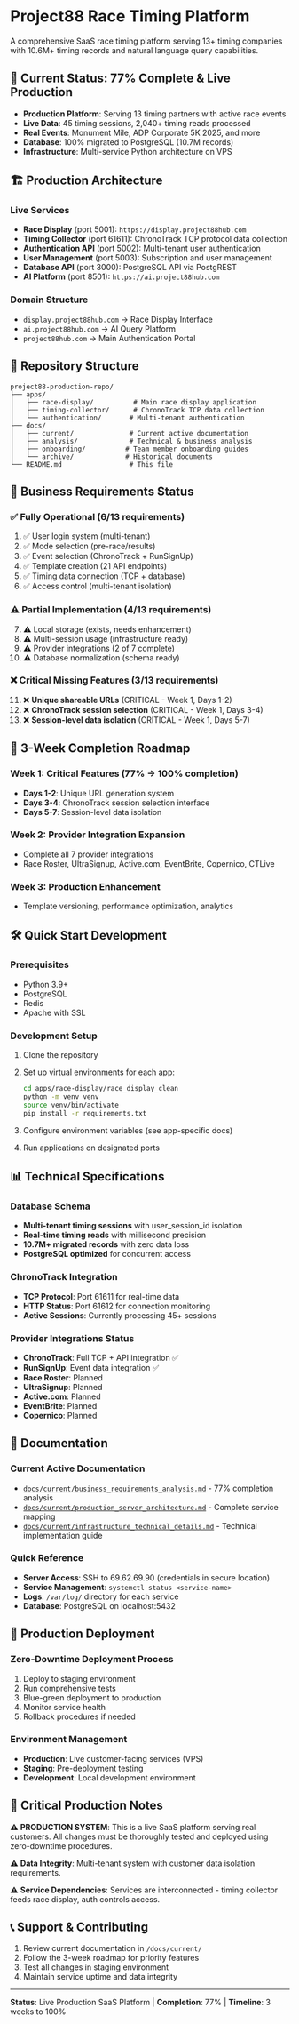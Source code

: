 # Project88 Race Timing Platform

A comprehensive SaaS race timing platform serving 13+ timing companies with 10.6M+ timing records and natural language query capabilities.

## 🎯 **Current Status: 77% Complete & Live Production**

- **Production Platform**: Serving 13 timing partners with active race events
- **Live Data**: 45 timing sessions, 2,040+ timing reads processed  
- **Real Events**: Monument Mile, ADP Corporate 5K 2025, and more
- **Database**: 100% migrated to PostgreSQL (10.7M records)
- **Infrastructure**: Multi-service Python architecture on VPS

## 🏗️ **Production Architecture**

### **Live Services**
- **Race Display** (port 5001): `https://display.project88hub.com`
- **Timing Collector** (port 61611): ChronoTrack TCP protocol data collection
- **Authentication API** (port 5002): Multi-tenant user authentication  
- **User Management** (port 5003): Subscription and user management
- **Database API** (port 3000): PostgreSQL API via PostgREST
- **AI Platform** (port 8501): `https://ai.project88hub.com`

### **Domain Structure**
- `display.project88hub.com` → Race Display Interface
- `ai.project88hub.com` → AI Query Platform  
- `project88hub.com` → Main Authentication Portal

## 📁 **Repository Structure**

```
project88-production-repo/
├── apps/
│   ├── race-display/          # Main race display application
│   ├── timing-collector/      # ChronoTrack TCP data collection
│   └── authentication/       # Multi-tenant authentication
├── docs/
│   ├── current/              # Current active documentation
│   ├── analysis/             # Technical & business analysis
│   ├── onboarding/          # Team member onboarding guides
│   └── archive/             # Historical documents
└── README.md                 # This file
```

## 🎯 **Business Requirements Status**

### ✅ **Fully Operational (6/13 requirements)**
1. ✅ User login system (multi-tenant)
2. ✅ Mode selection (pre-race/results)
3. ✅ Event selection (ChronoTrack + RunSignUp)
4. ✅ Template creation (21 API endpoints)
5. ✅ Timing data connection (TCP + database)
6. ✅ Access control (multi-tenant isolation)

### ⚠️ **Partial Implementation (4/13 requirements)**
7. ⚠️ Local storage (exists, needs enhancement)
8. ⚠️ Multi-session usage (infrastructure ready)
9. ⚠️ Provider integrations (2 of 7 complete)
10. ⚠️ Database normalization (schema ready)

### ❌ **Critical Missing Features (3/13 requirements)**
11. ❌ **Unique shareable URLs** (CRITICAL - Week 1, Days 1-2)
12. ❌ **ChronoTrack session selection** (CRITICAL - Week 1, Days 3-4)
13. ❌ **Session-level data isolation** (CRITICAL - Week 1, Days 5-7)

## 🚀 **3-Week Completion Roadmap**

### **Week 1: Critical Features (77% → 100% completion)**
- **Days 1-2**: Unique URL generation system
- **Days 3-4**: ChronoTrack session selection interface  
- **Days 5-7**: Session-level data isolation

### **Week 2: Provider Integration Expansion**
- Complete all 7 provider integrations
- Race Roster, UltraSignup, Active.com, EventBrite, Copernico, CTLive

### **Week 3: Production Enhancement**  
- Template versioning, performance optimization, analytics

## 🛠️ **Quick Start Development**

### **Prerequisites**
- Python 3.9+
- PostgreSQL
- Redis
- Apache with SSL

### **Development Setup**
1. Clone the repository
2. Set up virtual environments for each app:
   ```bash
   cd apps/race-display/race_display_clean
   python -m venv venv
   source venv/bin/activate
   pip install -r requirements.txt
   ```

3. Configure environment variables (see app-specific docs)
4. Run applications on designated ports

## 📊 **Technical Specifications**

### **Database Schema**
- **Multi-tenant timing sessions** with user_session_id isolation
- **Real-time timing reads** with millisecond precision
- **10.7M+ migrated records** with zero data loss
- **PostgreSQL optimized** for concurrent access

### **ChronoTrack Integration**
- **TCP Protocol**: Port 61611 for real-time data
- **HTTP Status**: Port 61612 for connection monitoring
- **Active Sessions**: Currently processing 45+ sessions

### **Provider Integrations Status**
- **ChronoTrack**: Full TCP + API integration ✅
- **RunSignUp**: Event data integration ✅
- **Race Roster**: Planned
- **UltraSignup**: Planned
- **Active.com**: Planned
- **EventBrite**: Planned
- **Copernico**: Planned

## 📖 **Documentation**

### **Current Active Documentation**
- [`docs/current/business_requirements_analysis.md`](docs/current/business_requirements_analysis.md) - 77% completion analysis
- [`docs/current/production_server_architecture.md`](docs/current/production_server_architecture.md) - Complete service mapping
- [`docs/current/infrastructure_technical_details.md`](docs/current/infrastructure_technical_details.md) - Technical implementation guide

### **Quick Reference**
- **Server Access**: SSH to 69.62.69.90 (credentials in secure location)
- **Service Management**: `systemctl status <service-name>`
- **Logs**: `/var/log/` directory for each service
- **Database**: PostgreSQL on localhost:5432

## 🔄 **Production Deployment**

### **Zero-Downtime Deployment Process**
1. Deploy to staging environment
2. Run comprehensive tests
3. Blue-green deployment to production
4. Monitor service health
5. Rollback procedures if needed

### **Environment Management**
- **Production**: Live customer-facing services (VPS)
- **Staging**: Pre-deployment testing
- **Development**: Local development environment

## 🚨 **Critical Production Notes**

⚠️ **PRODUCTION SYSTEM**: This is a live SaaS platform serving real customers. All changes must be thoroughly tested and deployed using zero-downtime procedures.

⚠️ **Data Integrity**: Multi-tenant system with customer data isolation requirements.

⚠️ **Service Dependencies**: Services are interconnected - timing collector feeds race display, auth controls access.

## 📞 **Support & Contributing**

1. Review current documentation in `/docs/current/`
2. Follow the 3-week roadmap for priority features
3. Test all changes in staging environment
4. Maintain service uptime and data integrity

---

**Status**: Live Production SaaS Platform | **Completion**: 77% | **Timeline**: 3 weeks to 100% 